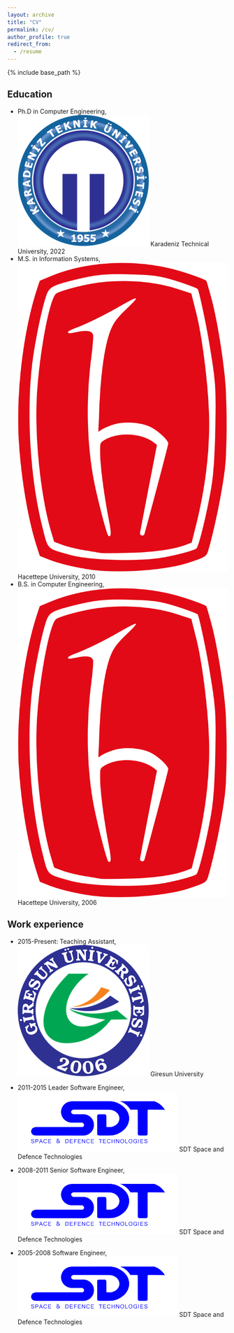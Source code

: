 ```yaml
---
layout: archive
title: "CV"
permalink: /cv/
author_profile: true
redirect_from:
  - /resume
---
```


{% include base_path %}

## Education

* Ph.D in Computer Engineering, ![KTU](/images/logo-ktu.png "KTU") Karadeniz Technical University, 2022
* M.S. in Information Systems, ![Hacettepe](/images/logo-hacettepe.png "Hacettepe") Hacettepe University, 2010
* B.S. in Computer Engineering, ![Hacettepe](/images/logo-hacettepe.png "Hacettepe") Hacettepe University, 2006

## Work experience

* 2015-Present: Teaching Assistant, ![GRU](/images/logo-giresun.png "GRU") Giresun University

* 2011-2015 Leader Software Engineer, ![SDT](/images/logo-sdt.png "SDT") SDT Space and Defence Technologies 

* 2008-2011 Senior Software Engineer, ![SDT](/images/logo-sdt.png "SDT") SDT Space and Defence Technologies 

* 2005-2008 Software Engineer, ![SDT](/images/logo-sdt.png "SDT") SDT Space and Defence Technologies 

